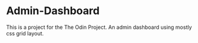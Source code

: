# Admin-Dashboard
This is a project for the The Odin Project. An admin dashboard using mostly css grid layout.
